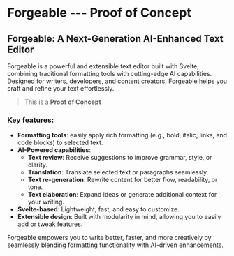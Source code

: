 # Forgeable --- Proof of Concept

## Forgeable: A Next-Generation AI-Enhanced Text Editor

Forgeable is a powerful and extensible text editor built with Svelte, combining traditional formatting tools with cutting-edge AI capabilities. Designed for writers, developers, and content creators, Forgeable helps you craft and refine your text effortlessly.

> This is a **Proof of Concept**

### Key features:

- **Formatting tools**: easily apply rich formatting (e.g., bold, italic, links, and code blocks) to selected text.
- **AI-Powered capabilities**:
  - **Text review**: Receive suggestions to improve grammar, style, or clarity.
  - **Translation**: Translate selected text or paragraphs seamlessly.
  - **Text re-generation**: Rewrite content for better flow, readability, or tone.
  - **Text elaboration**: Expand ideas or generate additional context for your writing.
- **Svelte-based**: Lightweight, fast, and easy to customize.
- **Extensible design**: Built with modularity in mind, allowing you to easily add or tweak features.

Forgeable empowers you to write better, faster, and more creatively by seamlessly blending formatting functionality with AI-driven enhancements.
